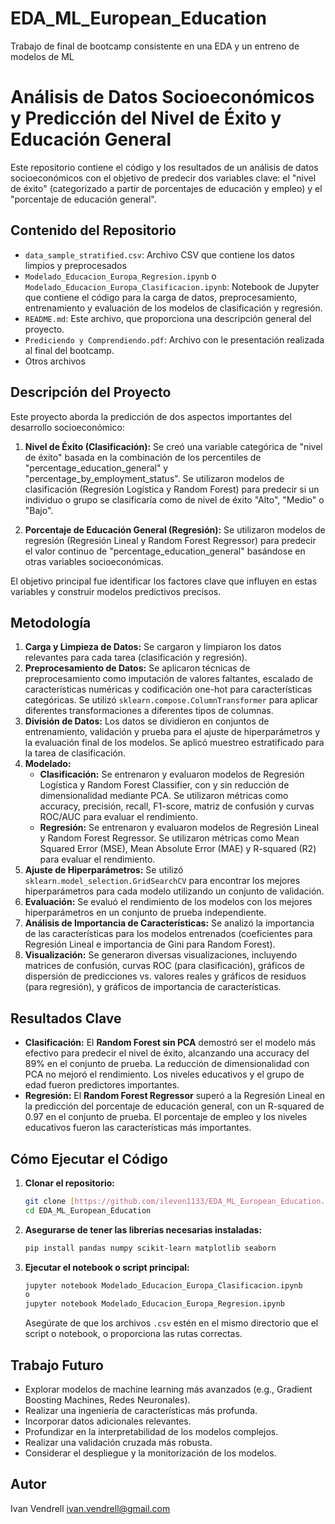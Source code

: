 # EDA_ML_European_Education
Trabajo de final de bootcamp consistente en una EDA y un entreno de modelos de ML
# Análisis de Datos Socioeconómicos y Predicción del Nivel de Éxito y Educación General

Este repositorio contiene el código y los resultados de un análisis de datos socioeconómicos con el objetivo de predecir dos variables clave: el "nivel de éxito" (categorizado a partir de porcentajes de educación y empleo) y el "porcentaje de educación general".

## Contenido del Repositorio

* `data_sample_stratified.csv`: Archivo CSV que contiene los datos limpios y preprocesados 
* `Modelado_Educacion_Europa_Regresion.ipynb` o `Modelado_Educacion_Europa_Clasificacion.ipynb`: Notebook de Jupyter que contiene el código para la carga de datos, preprocesamiento, entrenamiento y evaluación de los modelos de clasificación y regresión. 
* `README.md`: Este archivo, que proporciona una descripción general del proyecto.
* `Prediciendo y Comprendiendo.pdf`: Archivo con le presentación realizada al final del bootcamp.
* Otros archivos

## Descripción del Proyecto

Este proyecto aborda la predicción de dos aspectos importantes del desarrollo socioeconómico:

1.  **Nivel de Éxito (Clasificación):** Se creó una variable categórica de "nivel de éxito" basada en la combinación de los percentiles de "percentage\_education\_general" y "percentage\_by\_employment\_status". Se utilizaron modelos de clasificación (Regresión Logística y Random Forest) para predecir si un individuo o grupo se clasificaría como de nivel de éxito "Alto", "Medio" o "Bajo".

2.  **Porcentaje de Educación General (Regresión):** Se utilizaron modelos de regresión (Regresión Lineal y Random Forest Regressor) para predecir el valor continuo de "percentage\_education\_general" basándose en otras variables socioeconómicas.

El objetivo principal fue identificar los factores clave que influyen en estas variables y construir modelos predictivos precisos.

## Metodología

1.  **Carga y Limpieza de Datos:** Se cargaron y limpiaron los datos relevantes para cada tarea (clasificación y regresión).
2.  **Preprocesamiento de Datos:** Se aplicaron técnicas de preprocesamiento como imputación de valores faltantes, escalado de características numéricas y codificación one-hot para características categóricas. Se utilizó `sklearn.compose.ColumnTransformer` para aplicar diferentes transformaciones a diferentes tipos de columnas.
3.  **División de Datos:** Los datos se dividieron en conjuntos de entrenamiento, validación y prueba para el ajuste de hiperparámetros y la evaluación final de los modelos. Se aplicó muestreo estratificado para la tarea de clasificación.
4.  **Modelado:**
    * **Clasificación:** Se entrenaron y evaluaron modelos de Regresión Logística y Random Forest Classifier, con y sin reducción de dimensionalidad mediante PCA. Se utilizaron métricas como accuracy, precisión, recall, F1-score, matriz de confusión y curvas ROC/AUC para evaluar el rendimiento.
    * **Regresión:** Se entrenaron y evaluaron modelos de Regresión Lineal y Random Forest Regressor. Se utilizaron métricas como Mean Squared Error (MSE), Mean Absolute Error (MAE) y R-squared (R2) para evaluar el rendimiento.
5.  **Ajuste de Hiperparámetros:** Se utilizó `sklearn.model_selection.GridSearchCV` para encontrar los mejores hiperparámetros para cada modelo utilizando un conjunto de validación.
6.  **Evaluación:** Se evaluó el rendimiento de los modelos con los mejores hiperparámetros en un conjunto de prueba independiente.
7.  **Análisis de Importancia de Características:** Se analizó la importancia de las características para los modelos entrenados (coeficientes para Regresión Lineal e importancia de Gini para Random Forest).
8.  **Visualización:** Se generaron diversas visualizaciones, incluyendo matrices de confusión, curvas ROC (para clasificación), gráficos de dispersión de predicciones vs. valores reales y gráficos de residuos (para regresión), y gráficos de importancia de características.

## Resultados Clave

* **Clasificación:** El **Random Forest sin PCA** demostró ser el modelo más efectivo para predecir el nivel de éxito, alcanzando una accuracy del 89% en el conjunto de prueba. La reducción de dimensionalidad con PCA no mejoró el rendimiento. Los niveles educativos y el grupo de edad fueron predictores importantes.
* **Regresión:** El **Random Forest Regressor** superó a la Regresión Lineal en la predicción del porcentaje de educación general, con un R-squared de 0.97 en el conjunto de prueba. El porcentaje de empleo y los niveles educativos fueron las características más importantes.

## Cómo Ejecutar el Código

1.  **Clonar el repositorio:**
    ```bash
    git clone [https://github.com/ileven1133/EDA_ML_European_Education.git](https://github.com/ileven1133/EDA_ML_European_Education.git)
    cd EDA_ML_European_Education
    ```
2.  **Asegurarse de tener las librerías necesarias instaladas:**
    ```bash
    pip install pandas numpy scikit-learn matplotlib seaborn
    ```
3.  **Ejecutar el notebook o script principal:**
    ```bash
    jupyter notebook Modelado_Educacion_Europa_Clasificacion.ipynb
    o
    jupyter notebook Modelado_Educacion_Europa_Regresion.ipynb
    ```
    Asegúrate de que los archivos `.csv` estén en el mismo directorio que el script o notebook, o proporciona las rutas correctas.

## Trabajo Futuro

* Explorar modelos de machine learning más avanzados (e.g., Gradient Boosting Machines, Redes Neuronales).
* Realizar una ingeniería de características más profunda.
* Incorporar datos adicionales relevantes.
* Profundizar en la interpretabilidad de los modelos complejos.
* Realizar una validación cruzada más robusta.
* Considerar el despliegue y la monitorización de los modelos.

## Autor

Ivan Vendrell
ivan.vendrell@gmail.com

